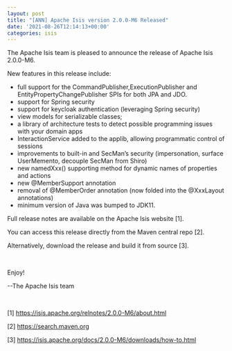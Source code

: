 ```yaml
---
layout: post
title: "[ANN] Apache Isis version 2.0.0-M6 Released"
date: '2021-08-26T12:14:13+00:00'
categories: isis
---
```

<p>The Apache Isis team is pleased to announce the release of Apache Isis 2.0.0-M6.</p><p>New features in this release include:<br></p><ul><li>full support for the CommandPublisher,ExecutionPublisher and EntityPropertyChangePublisher SPIs for both JPA and JDO.</li><li>support for Spring security</li><li>support for keycloak authentication (leveraging Spring security)</li><li>view models for serializable classes;</li><li>a library of architecture tests to detect possible programming issues with your domain apps</li><li>InteractionService added to the applib, allowing programmatic control of sessions</li><li>improvements to built-in and SecMan’s security (impersonation, surface UserMemento, decouple SecMan from Shiro)</li><li>new namedXxx() supporting method for dynamic names of properties and actions</li><li>new @MemberSupport annotation</li><li>removal of @MemberOrder annotation (now folded into the @XxxLayout annotations)</li><li>minimum version of Java was bumped to JDK11.<br></li></ul><p>Full release notes are available on the Apache Isis website [1].<br></p><p>You can access this release directly from the Maven central repo [2].<br></p><p>Alternatively, download the release and build it from source [3].</p><p><br></p><p>Enjoy!</p><p>--The Apache Isis team<br></p><p><br></p><p>[1] <a href="https://isis.apache.org/relnotes/2.0.0-M6/about.html" target="_blank">https://isis.apache.org/relnotes/2.0.0-M6/about.html</a></p><p>[2] <a href="https://search.maven.org" target="_blank">https://search.maven.org</a></p><p>[3] <a href="https://isis.apache.org/docs/2.0.0-M6/downloads/how-to.html" target="_blank">https://isis.apache.org/docs/2.0.0-M6/downloads/how-to.html</a></p><div><br></div>
